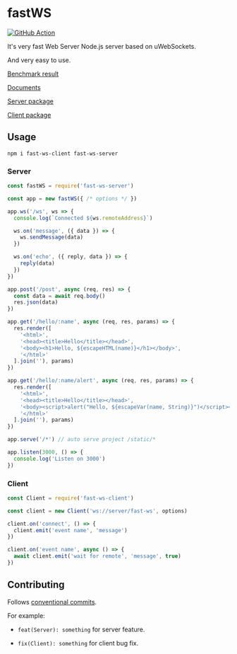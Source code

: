 fastWS
=====

[![GitHub Action](https://github.com/hans00/fastWS/workflows/build/badge.svg)](https://github.com/hans00/fastWS)

It's very fast Web Server Node.js server based on uWebSockets.

And very easy to use.

[Benchmark result](benchmark/README.md)

[Documents](docs/README.md)

[Server package](packages/server)

[Client package](packages/client)

Usage
---

`npm i fast-ws-client fast-ws-server`

### Server

```js
const fastWS = require('fast-ws-server')

const app = new fastWS({ /* options */ })

app.ws('/ws', ws => {
  console.log(`Connected ${ws.remoteAddress}`)

  ws.on('message', ({ data }) => {
    ws.sendMessage(data)
  })

  ws.on('echo', ({ reply, data }) => {
    reply(data)
  })
})

app.post('/post', async (req, res) => {
  const data = await req.body()
  res.json(data)
})

app.get('/hello/:name', async (req, res, params) => {
  res.render([
    '<html>',
    '<head><title>Hello</title></head>',
    '<body><h1>Hello, ${escapeHTML(name)}</h1></body>',
    '</html>'
  ].join(''), params)
})

app.get('/hello/:name/alert', async (req, res, params) => {
  res.render([
    '<html>',
    '<head><title>Hello</title></head>',
    '<body><script>alert("Hello, ${escapeVar(name, String)}")</script></body>',
    '</html>'
  ].join(''), params)
})

app.serve('/*') // auto serve project /static/*

app.listen(3000, () => {
  console.log('Listen on 3000')
})
```

### Client

```js
const Client = require('fast-ws-client')

const client = new Client('ws://server/fast-ws', options)

client.on('connect', () => {
  client.emit('event name', 'message')
})

client.on('event name', async () => {
  await client.emit('wait for remote', 'message', true)
})
```

Contributing
---

Follows [conventional commits](https://www.conventionalcommits.org/).

For example:

- `feat(Server): something` for server feature.

- `fix(Client): something` for client bug fix.
